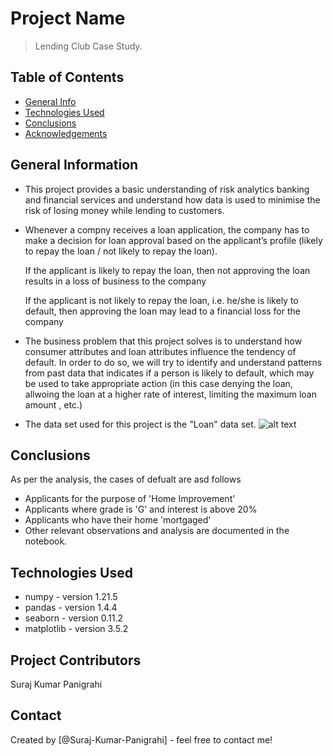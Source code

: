 # Project Name
> Lending Club Case Study.


## Table of Contents
* [General Info](#general-information)
* [Technologies Used](#technologies-used)
* [Conclusions](#conclusions)
* [Acknowledgements](#acknowledgements)

<!-- You can include any other section that is pertinent to your problem -->

## General Information
- This project provides a basic understanding of risk analytics banking and financial services and understand how data is used to minimise the risk of losing money while lending to customers.
- Whenever a compny receives a loan application, the company has to make a decision for loan  approval based on the applicant’s profile (likely to repay the loan / not likely to repay the loan).
    
    If the applicant is likely to repay the loan, then not approving the loan results in a  loss of business to the company

    If the applicant is not likely to repay the loan, i.e. he/she is likely to default, then approving the loan may lead to a financial loss for the company
- The business problem that this project solves is to understand how consumer attributes and loan attributes influence the tendency of default.
In order to do so, we will try to identify and understand patterns from past data that indicates if a person is likely to default, which may be used to take appropriate action (in this case denying the loan, allwoing the loan at a higher rate of interest, limiting the maximum loan amount , etc.) 
- The data set used for this project is the "Loan" data set.
![alt text](https://cdn.upgrad.com/UpGrad/temp/7afbce98-8ecc-41c6-96d8-981cba7d343f/Loan_image.png)

<!-- You don't have to answer all the questions - just the ones relevant to your project. -->

## Conclusions
As per the analysis, the cases of defualt are asd follows
- Applicants for the purpose of 'Home Improvement'
- Applicants where grade is 'G' and interest is above 20%
- Applicants who have their home 'mortgaged'
- Other relevant observations and analysis are documented in the notebook.
<!-- You don't have to answer all the questions - just the ones relevant to your project. -->


## Technologies Used
- numpy - version 1.21.5
- pandas - version 1.4.4
- seaborn - version 0.11.2
- matplotlib - version 3.5.2

<!-- As the libraries versions keep on changing, it is recommended to mention the version of library used in this project -->


## Project Contributors
Suraj Kumar Panigrahi

## Contact
Created by [@Suraj-Kumar-Panigrahi] - feel free to contact me!


<!-- Optional -->
<!-- ## License -->
<!-- This project is open source and available under the [... License](). -->

<!-- You don't have to include all sections - just the one's relevant to your project -->
